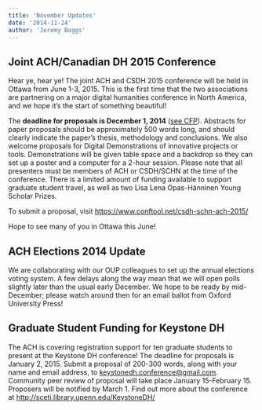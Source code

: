 ```yaml
---
title: 'November Updates'
date: '2014-11-24'
author: 'Jeremy Boggs'
---
```

Joint ACH/Canadian DH 2015 Conference
-------------------------------------

Hear ye, hear ye! The joint ACH and CSDH 2015 conference will be held in Ottawa from June 1-3, 2015. This is the first time that the two associations are partnering on a major digital humanities conference in North America, and we hope it’s the start of something beautiful!

The **deadline for proposals is December 1, 2014** ([see CFP](http://ach.org/2014/10/20/joint-ach-canadian-dh-conference-2015/)). Abstracts for paper proposals should be approximately 500 words long, and should clearly indicate the paper’s thesis, methodology and conclusions. We also welcome proposals for Digital Demonstrations of innovative projects or tools. Demonstrations will be given table space and a backdrop so they can set up a poster and a computer for a 2-hour session. Please note that all presenters must be members of ACH or CSDH/SCHN at the time of the conference. There is a limited amount of funding available to support graduate student travel, as well as two Lisa Lena Opas-Hänninen Young Scholar Prizes.

To submit a proposal, visit <https://www.conftool.net/csdh-schn-ach-2015/>

Hope to see many of you in Ottawa this June!

ACH Elections 2014 Update
-------------------------

We are collaborating with our OUP colleagues to set up the annual elections voting system. A few delays along the way mean that we will open polls slightly later than the usual early December. We hope to be ready by mid-December; please watch around then for an email ballot from Oxford University Press!

Graduate Student Funding for Keystone DH
----------------------------------------

The ACH is covering registration support for ten graduate students to present at the Keystone DH conference! The deadline for proposals is January 2, 2015. Submit a proposal of 200-300 words, along with your name and email address, to keystonedh.conference@gmail.com. Community peer review of proposal will take place January 15-February 15. Proposers will be notified by March 1. Find out more about the conference at <http://sceti.library.upenn.edu/KeystoneDH/>
